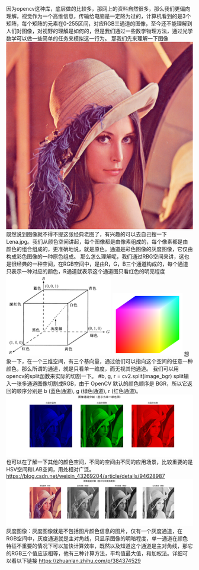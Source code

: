 因为opencv这种库，底层做的比较多，那网上的资料自然很多，那么我们更偏向理解，视觉作为一个高维信息，传输给电脑是一定降为过的，计算机看到的是3个矩阵，每个矩阵的元素在0-255区间，对应RGB三通道的图像，至今还不能理解到人们对图像，对视野的理解是如何的，但是我们通过一些数学物理方法，通过光学数学可以做一些简单的任务来模拟这一行为。
那我们先来理解一下图像
![alt text](218d3afb146cd9e6cf66967b7c0fd1e4.png)
既然说到图像就不得不提这张经典老图了，有兴趣的可以去自己搜一下Lena.jpg。我们从颜色空间讲起，每个图像都是由像素组成的，每个像素都是由颜色的组合组成的，更准确地说，就是原色。通道是彩色图像的灰度图像，它仅由构成彩色图像的一种原色组成。
那么怎么理解呢，我们通过RBG空间来讲，这也是很经典的一种空间，在RGB空间中，是由R，G，B三个通道构成的，每个通道只表示一种对应的颜色，R通道就表示这个通道图只看红色的明亮程度
![alt text](image.png)                    ![alt text](image-1.png)
想象一下，在一个三维空间，有三个基向量，通过他们可以指向这个空间的任意一种颜色，那么所谓的通道，就是只看单一维度，而无视其他通道。
我们可以用opencv的split函数来实际的切割一下。
#b, g, r = cv2.split(image_bgr)
split输入一张多通道图像切割成RGB，由于 OpenCV 默认的颜色顺序是 BGR，所以它返回的顺序分别是 b (蓝色通道), g (绿色通道), r (红色通道)。
![alt text](image-2.png)
也可以在了解一下其他的颜色空间，不同的空间由不同的应用场景，比较重要的是HSV空间和LAB空间，用处相对广泛。
https://blog.csdn.net/weixin_43269204/article/details/94628987
![alt text](image-3.png)
灰度图像：灰度图像就是不包括图片颜色信息的图片，仅有一个灰度通道，在RGB空间中，灰度通道就是主对角线，只显示图像的明暗程度，单一通道在颜色特征不重要的情况下可以加快计算效率，既然以及知道这个通道是主对角线，那它的RGB三个值应该相等，他有三种计算方法，平均值最大值，和加权法。详细可以看以下链接
https://zhuanlan.zhihu.com/p/384374529




